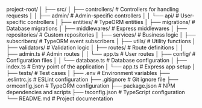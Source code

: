 project-root/
│
├── src/
│   ├── controllers/          # Controllers for handling requests
│   │   ├── admin/            # Admin-specific controllers
│   │   └── api/             # User-specific controllers
│   ├── entities/             # TypeORM entities
│   ├── migrations/           # Database migrations
│   ├── middlewares/          # Express middlewares
│   ├── repositories/         # Custom repositories
│   ├── services/             # Business logic
│   ├── subscribers/          # TypeORM event subscribers
│   ├── utils/                # Utility functions
│   ├── validators/           # Validation logic
│   ├── routes/               # Route definitions
│   │   ├── admin.ts          # Admin routes
│   │   └── app.ts           # User routes
│   ├── config/               # Configuration files
│   │   └── database.ts       # Database configuration
│   ├── index.ts              # Entry point of the application
│   └── app.ts                # Express app setup
│
├── tests/                    # Test cases
│
├── .env                      # Environment variables
├── .eslintrc.js              # ESLint configuration
├── .gitignore                # Git ignore file
├── ormconfig.json            # TypeORM configuration
├── package.json              # NPM dependencies and scripts
├── tsconfig.json             # TypeScript configuration
└── README.md                 # Project documentation
